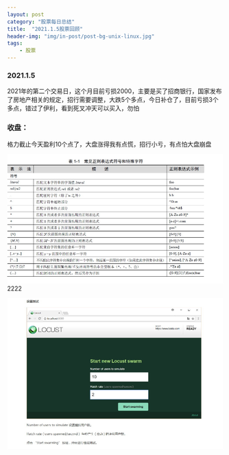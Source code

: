 ```yaml
---
layout: post
category: "股票每日总结"
title:  "2021.1.5股票回顾"
header-img: "img/in-post/post-bg-unix-linux.jpg"
tags:
    - 股票
---
```



### 2021.1.5
2021年的第二个交易日，这个月目前亏损2000，主要是买了招商银行，国家发布了房地产相关的规定，招行需要调整，大跌5个多点，今日补仓了，目前亏损3个多点，错过了伊利，看到死叉冲天可以买入，勿怕
### 收盘：
格力截止今天盈利10个点了，大盘涨得我有点慌，招行小亏，有点怕大盘崩盘

![img](/img/in-post/re/1.jpg)
2222
<div style="align: left">
 <img src="/img/in-post/python/locust1.jpg"/>
</div> 